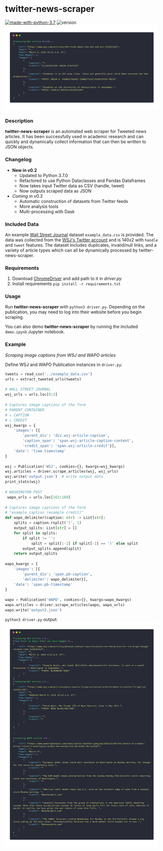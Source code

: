 # twitter-news-scraper
[![made-with-python-3.7](https://img.shields.io/badge/Made%20with-Python%203.7-1CABE2.svg)](https://www.python.org/) ![version](https://img.shields.io/badge/version-0.2-brightgreen.svg)
![cover](carbon_cover.png)

### Description 
**twitter-news-scraper** is an automated web scraper for Tweeted news articles. It has been successfully used in academic research and can quickly and dynamically collect information that can then be written to JSON objects.   

### Changelog
* **New in v0.2**
    * Updated to Python 3.7.0
    * Refactored to use Python Dataclasses and Pandas Dataframes
    * Now takes input Twitter data as CSV (handle, tweet)
    * Now outputs scraped data as JSON 
* *Coming in v0.3*
    * Automatic construction of datasets from Twitter feeds
    * More analysis tools
    * Multi-processing with Dask

### Included Data
An example [Wall Street Journal](https://www.wsj.com/) dataset `example_data.csv` is provided. The data was collected from the [WSJ's Twitter account](https://twitter.com/WSJ) and is 140x2 with `handle` and `tweet` features. The dataset includes duplicates, invalid/null links, and a variety of article types which can all be dynamically processed by twitter-news-scraper.

### Requirements
1. Download [ChromeDriver](http://chromedriver.chromium.org/downloads) and add path to it in _driver.py_
3. Install requirements `pip install -r requirements.txt`

### Usage
Run **twitter-news-scraper** with `python3 driver.py`. Depending on the publication, you may need to log into their website before you begin scraping.

You can also demo **twitter-news-scraper** by running the included `demo.ipynb` Jupyter notebook. 

### Example 
_Scraping image captions from WSJ and WAPO articles_

Define WSJ and WAPO Publication instances in `driver.py`:
```python
tweets = read_csv('../example_data.csv')
urls = extract_tweeted_urls(tweets)

# WALL STREET JOURNAL
wsj_urls = urls.loc[0:2]

# Captures image captions of the form
# PARENT_CONTAINER
# ↳ CAPTION
# ↳ CREDIT
wsj_kwargs = {
    'images': [{
        'parent_div': 'div.wsj-article-caption',
        'caption_span': 'span.wsj-article-caption-content',
        'credit_span': 'span.wsj-article-credit'}],
    'date': 'time.timestamp'
}

wsj = Publication('WSJ', cookies={}, kwargs=wsj_kwargs)
wsj.articles = driver.scrape_articles(wsj, wsj_urls)
wsj.write('output.json')  # write output data
print_stats(wsj)

# WASHINGTON POST
 wapo_urls = urls.loc[163:168]

# Captures image captions of the form
# "example caption (example credit)"
def wapo_delimiter(caption: str) -> List[str]:
    splits = caption.rsplit('(', 1)
    output_splits: List[str] = []
    for split in splits:
        if split != '':
            split = split[:-1] if split[-1] == ')' else split
        output_splits.append(split)
    return output_splits

wapo_kwargs = {
    'images': [{
        'parent_div': 'span.pb-caption',
        'delimiter': wapo_delimiter}],
    'date': 'span.pb-timestamp'
}

wapo = Publication('WAPO', cookies={}, kwargs=wapo_kwargs)
wapo.articles = driver.scrape_articles(wapo, wapo_urls)
wapo.write('output2.json')
```

`python3 driver.py` output: ![carbon](carbon.png)